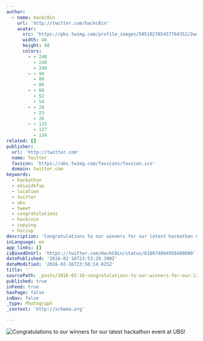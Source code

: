```yaml
---
author:
  - name: hackc0in
    url: 'http://twitter.com/hackc0in'
    avatar:
      src: 'https://pbs.twimg.com/profile_images/505182765457764352/2wAnUl4N_normal.jpeg'
      width: 48
      height: 48
      colors:
        - - 240
          - 248
          - 240
        - - 98
          - 89
          - 86
        - - 60
          - 52
          - 54
        - - 20
          - 23
          - 26
        - - 115
          - 127
          - 134
related: []
publisher:
  url: 'http://twitter.com'
  name: Twitter
  favicon: 'https://abs.twimg.com/favicons/favicon.ico'
  domain: twitter.com
keywords:
  - hackathon
  - ediajdkfsp
  - location
  - twitter
  - ubs
  - tweet
  - congratulations
  - hackcoin
  - copying
  - hiccup
description: 'Congratulations to our winners for our latest hackathon event at UBS!'
inLanguage: en
app_links: []
isBasedOnUrl: 'https://twitter.com/HackC0in/status/618074894958489600'
datePublished: '2016-02-16T23:53:20.399Z'
dateModified: '2016-02-16T23:50:14.025Z'
title: ''
sourcePath: _posts/2016-02-16-congratulations-to-our-winners-for-our-latest-hackathon-even.md
published: true
inFeed: true
hasPage: false
inNav: false
_type: Photograph
_context: 'http://schema.org'

---
```

![Congratulations to our winners for our latest hackathon event at UBS&excl;](https://pbs.twimg.com/media/CJPX10-WIAE_2gr.jpg:large)